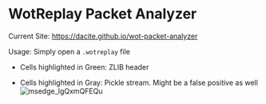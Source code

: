 # WotReplay Packet Analyzer

Current Site: https://dacite.github.io/wot-packet-analyzer

Usage: Simply open a `.wotreplay` file

- Cells highlighted in Green: ZLIB header

- Cells highlighted in Gray: Pickle stream. Might be a false positive as well
![msedge_lgQxmQFEQu](https://user-images.githubusercontent.com/98002119/204069254-9e371301-4de8-4ad5-a8ab-590d49873d20.gif)
